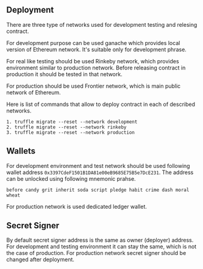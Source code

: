## Deployment

There are three type of networks used for development testing and relesing contract.

For development purpose can be used ganache which provides local version of Ethereum network. It's suitable only for development phrase.

For real like testing should be used Rinkeby network, which provides environment similar to production network. Before releasing contract in production it should be tested in that network.

For production should be used Frontier network, which is main public network of Ethereum.

Here is list of commands that allow to deploy contract in each of described networks.

```
1. truffle migrate --reset --network development
2. truffle migrate --reset --network rinkeby
3. truffle migrate --reset --network production
```

## Wallets

For development environment and test network should be used following wallet address `0x3397CdeF1501B1DA81e00eB9685E75B5e7DcE231`. The address can be unlocked using following mnemonic prahse.

```
before candy grit inherit soda script pledge habit crime dash moral wheat
```

For production network is used dedicated ledger wallet.

## Secret Signer

By default secret signer address is the same as owner (deployer) address. For development and testing environment it can stay the same, which is not the case of production. For production network secret signer should be changed after deployment.
